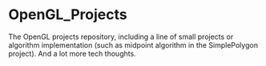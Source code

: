 # OpenGL_Projects

The OpenGL projects repository, including a line of small projects or algorithm implementation (such as midpoint algorithm in the SimplePolygon project). And a lot more tech thoughts.
